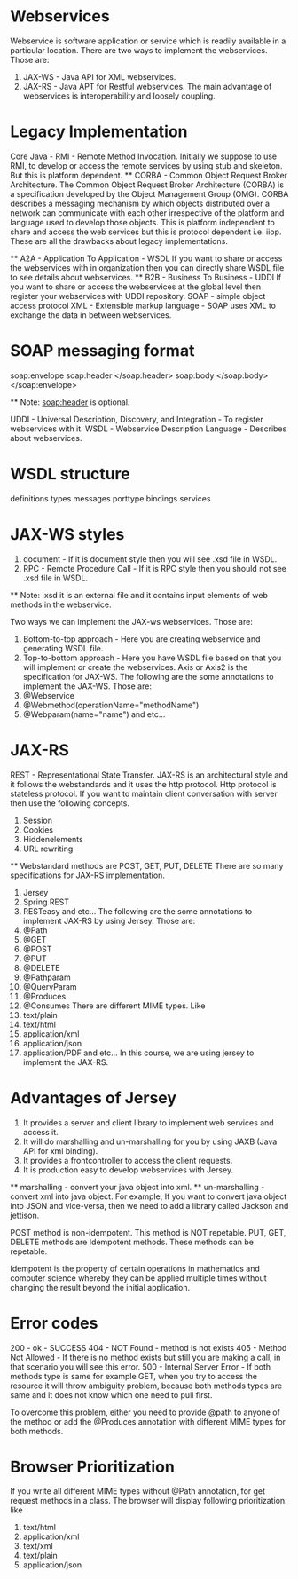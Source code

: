 # Webservices
Webservice is software application or service which is readily available in a particular location.
There are two ways to implement the webservices. Those are:
1. JAX-WS - Java API for XML webservices.
2. JAX-RS - Java APT for Restful webservices.
The main advantage of webservices is interoperability and loosely coupling.

# Legacy Implementation
Core Java - RMI - Remote Method Invocation.
Initially we suppose to use RMI, to develop or access the remote services by using stub and skeleton.
But this is platform dependent.
** CORBA - Common Object Request Broker Architecture.
The Common Object Request Broker Architecture (CORBA) is a specification developed by the Object Management Group (OMG). 
CORBA describes a messaging mechanism by which objects distributed over a network can communicate with each other irrespective of the platform and language used to develop those objects.
This is platform independent to share and access the web services but this is protocol dependent i.e. iiop.
These are all the drawbacks about legacy implementations.

** A2A - Application To Application - WSDL
If you want to share or access the webservices with in organization then you can directly share WSDL file to see details about webservices.
** B2B - Business To Business - UDDI
If you want to share or access the webservices at the global level then register your webservices with UDDI repository.
SOAP - simple object access protocol
XML - Extensible markup language - SOAP uses XML to exchange the data in between webservices.

# SOAP messaging format

soap:envelope
 soap:header </soap:header>
 soap:body </soap:body>
</soap:envelope>

** Note: <soap:header> is optional.

UDDI -  Universal Description, Discovery, and Integration - To register webservices with it.
WSDL - Webservice Description Language - Describes about webservices.

# WSDL structure

definitions
 types </types>
 messages </messages>
 porttype </porttype>
 bindings </bindings>
 services </services>
</definitions>


# JAX-WS styles

1. document - If it is document style then you will see .xsd file in WSDL.
2. RPC - Remote Procedure Call  - If it is RPC style then you should not see .xsd file in WSDL.

** Note: .xsd it is an external file and it contains input elements of web methods in the webservice.

Two ways we can implement the JAX-ws webservices. Those are:
1. Bottom-to-top approach - Here you are creating webservice and generating WSDL file.
2. Top-to-bottom approach - Here you have WSDL file based on that you will implement or create the webservices.
Axis or Axis2 is the specification for JAX-WS.
The following are the some annotations to implement the JAX-WS. Those are:
1. @Webservice
2. @Webmethod(operationName="methodName")
3. @Webparam(name="name") and etc...

# JAX-RS
REST - Representational State Transfer.
JAX-RS is an architectural style and it follows the webstandards and it uses the http protocol.
Http protocol is stateless protocol.
If you want to maintain client conversation with server then use the following concepts.
1. Session
2. Cookies
3. Hiddenelements
4. URL rewriting

** Webstandard methods are
POST, GET, PUT, DELETE
There are so many specifications for JAX-RS implementation.
1. Jersey
2. Spring REST
3. RESTeasy and etc...
The following are the some annotations to implement JAX-RS by using Jersey. Those are:
1. @Path
2. @GET
3. @POST
4. @PUT
5. @DELETE
6. @Pathparam
7. @QueryParam
8. @Produces
9. @Consumes
There are different MIME types. Like
1. text/plain
2. text/html
3. application/xml
4. application/json
5. application/PDF and etc...
In this course, we are using jersey to implement the JAX-RS.

# Advantages of Jersey
1. It provides a server and client library to implement web services and access it.
2. It will do marshalling and un-marshalling for you by using JAXB (Java API for xml binding).
3. It provides a frontcontroller to access the client requests.
4. It is production easy to develop webservices with Jersey.

** marshalling - convert your java object into xml.
** un-marshalling - convert xml into java object.
For example, If you want to convert java object into JSON and vice-versa, then we need to add a library called Jackson and jettison.

POST method is non-idempotent. This method is NOT repetable.
PUT, GET, DELETE methods are Idempotent methods. These methods can be repetable.

Idempotent is the property of certain operations in mathematics and computer science whereby they can be applied multiple times without changing the result beyond the initial application.

# Error codes

200 - ok - SUCCESS
404 - NOT Found - method is not exists
405 - Method Not Allowed - If there is no method exists but still you are making a call, in that scenario you will see this error.
500 - Internal Server Error - If both methods type is same for example GET, when you try to access the resource it will throw ambiguity problem, because both methods types are same and it does not know which one need to pull first.

To overcome this problem, either you need to provide @path to anyone of the method or add the @Produces annotation with different MIME types for both methods.

# Browser Prioritization
If you write all different MIME types without @Path annotation, for get request methods in a class. The browser will display following prioritization. like
1. text/html
2. application/xml
3. text/xml
4. text/plain
5. application/json
